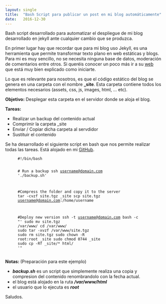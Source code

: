 ```yaml
---
layout: single 
title:  "Bash Script para publicar un post en mi blog automáticamente"
date:   2016-12-30
---
```

<p class="intro"><span class="dropcap">B</span>ash script desarrollado para automatizar el despliegue de mi blog desarrollado en jekyll ante cualquier cambio que se produzca.</p>

<p>En primer lugar hay que recordar que para mi blog uso Jekyll, es una herramienta que permite transformar texto plano en 
web estáticas y blogs. Para mi es muy sencillo, no se necesita ninguna base de datos, moderación de comentarios entre otros. Si queréis conocer un poco más ir a su <a href="https://jekyllrb.com/">web</a> que está muy bien explicado como iniciarte. </p>

<p>Lo que es relevante para nosotros, es que el código estático del blog se genera en una carpeta con el nombre <strong>_site</strong>. Esta carpeta contiene todos los elementos necesarios (assets, css, js, images, html, ... etc). </p>

<p><strong>Objetivo:</strong> Desplegar esta carpeta en el servidor donde se aloja el blog.</p>

<p><strong>Tareas:</strong>
<ul>
    <li>Realizar un backup del contenido actual</li>
    <li>Comprimir la carpeta _site</li>
    <li>Enviar / Copiar dicha carpeta al servdidor</li>
    <li>Sustituir el contenido</li>
</ul></p>

<p>Se ha desarrollado el siguiente script en bash que nos permite realizar todas las tareas. Está alojado en mi <a href="https://github.com/vimicasa/codes/blob/master/Scripts/publish.sh">GitHub</a>.</p>

<figure class="highlight"><pre><code class="language-bash" data-lang="bash"><span class="c">#!/bin/bash</span>

<span class="c"># Run a backup</span>
ssh username@domain.com <span class="s1">&#39;./backup.sh&#39;</span>

<span class="c">#Compress the folder and copy it to the server</span>
tar -cvzf site.tgz _site
scp site.tgz username@domain.com:/home/username

<span class="c">#Deploy new version</span>
ssh -t username@domain.com bash -c <span class="s2">&quot;&#39;</span>
<span class="s2">sudo mv site.tgz /var/www/</span>
<span class="s2">cd /var/www/</span>
<span class="s2">sudo tar -xvzf /var/www/site.tgz</span>
<span class="s2">sudo rm site.tgz</span>
<span class="s2">sudo chown -R root:root _site</span>
<span class="s2">sudo chmod 0744 _site</span>
<span class="s2">sudo cp -Rf _site/* html/</span>
<span class="s2">&#39;&quot;</span></code></pre></figure>

<p><strong>Notas: </strong>  (Preparación para este ejemplo)
<ul>
    <li><strong><i>backup.sh</i></strong> es un script que simplemente realiza una copia y compresion del contenido renombrandolo con la fecha actual.</li>
    <li>el blog está alojado en la ruta <strong><i>/var/www/html</i></strong></li>
    <li>el usuario que lo ejecuta es <strong><i>root</i></strong></li>
</ul></p>

<p>Saludos.</p>
